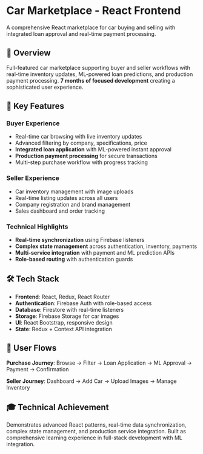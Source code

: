 # Car Marketplace - React Frontend

A comprehensive React marketplace for car buying and selling with integrated loan approval and real-time payment processing.

## 🎯 Overview

Full-featured car marketplace supporting buyer and seller workflows with real-time inventory updates, ML-powered loan predictions, and production payment processing. **7 months of focused development** creating a sophisticated user experience.

## 🚀 Key Features

### **Buyer Experience**
- Real-time car browsing with live inventory updates
- Advanced filtering by company, specifications, price
- **Integrated loan application** with ML-powered instant approval
- **Production payment processing** for secure transactions
- Multi-step purchase workflow with progress tracking

### **Seller Experience** 
- Car inventory management with image uploads
- Real-time listing updates across all users
- Company registration and brand management
- Sales dashboard and order tracking

### **Technical Highlights**
- **Real-time synchronization** using Firebase listeners
- **Complex state management** across authentication, inventory, payments
- **Multi-service integration** with payment and ML prediction APIs
- **Role-based routing** with authentication guards

## 🛠️ Tech Stack

- **Frontend**: React, Redux, React Router
- **Authentication**: Firebase Auth with role-based access
- **Database**: Firestore with real-time listeners
- **Storage**: Firebase Storage for car images
- **UI**: React Bootstrap, responsive design
- **State**: Redux + Context API integration

## 📱 User Flows

**Purchase Journey**: Browse → Filter → Loan Application → ML Approval → Payment → Confirmation

**Seller Journey**: Dashboard → Add Car → Upload Images → Manage Inventory

## 🎓 Technical Achievement

Demonstrates advanced React patterns, real-time data synchronization, complex state management, and production service integration. Built as comprehensive learning experience in full-stack development with ML integration.
